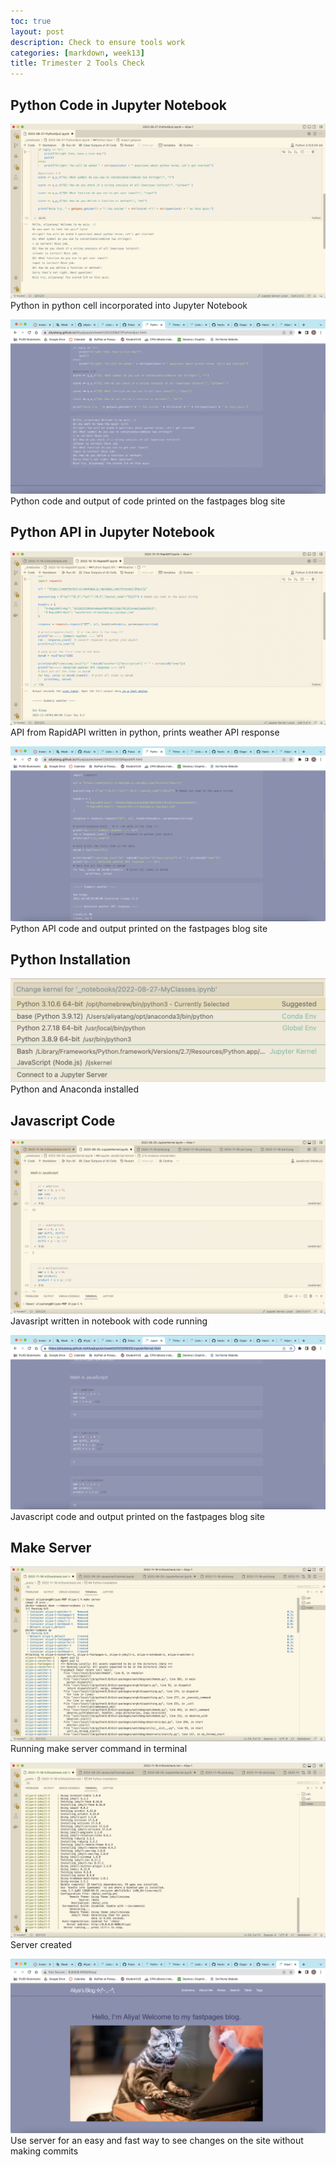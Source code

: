 ```yaml
---
toc: true
layout: post
description: Check to ensure tools work
categories: [markdown, week13]
title: Trimester 2 Tools Check
---
```

## Python Code in Jupyter Notebook
![This is an image](https://github.com/aliyatang/Aliya/blob/master/images/2022-11-18-pic1.png?raw=true)
Python in python cell incorporated into Jupyter Notebook

![This is an image](https://github.com/aliyatang/Aliya/blob/master/images/2022-11-18-pic2.png?raw=true)
Python code and output of code printed on the fastpages blog site

## Python API in Jupyter Notebook
![This is an image](https://github.com/aliyatang/Aliya/blob/master/images/2022-11-18-pic9.png?raw=true)
API from RapidAPI written in python, prints weather API response

![This is an image](https://github.com/aliyatang/Aliya/blob/master/images/2022-11-18-pic4.png?raw=true)
Python API code and output printed on the fastpages blog site

## Python Installation
![This is an image](https://github.com/aliyatang/Aliya/blob/master/images/2022-11-18-pic5.png?raw=true)
Python and Anaconda installed

## Javascript Code
![This is an image](https://github.com/aliyatang/Aliya/blob/master/images/2022-11-18-pic7.png?raw=true)
Javasript written in notebook with code running

![This is an image](https://github.com/aliyatang/Aliya/blob/master/images/2022-11-18-pic8.png?raw=true)
Javascript code and output printed on the fastpages blog site

## Make Server
![This is an image](https://github.com/aliyatang/Aliya/blob/master/images/2022-11-18-makeserver1.png?raw=true)
Running make server command in terminal

![This is an image](https://github.com/aliyatang/Aliya/blob/master/images/2022-11-18-makeserver2.png?raw=true)
Server created

![This is an image](https://github.com/aliyatang/Aliya/blob/master/images/2022-11-18-makeserver3.png?raw=true)
Use server for an easy and fast way to see changes on the site without making commits